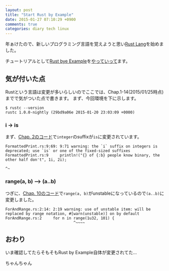 ```yaml
---
layout: post
title: "Start Rust by Example"
date: 2015-01-27 07:10:29 +0900
comments: true
categories: diary tech linux
---
```


年ぁけたので、新しいプログラミング言語を覚えようと思い[Rust Lang](http://www.rust-lang.org)を始めました。

チュートリアルとして[Rust bye Example](http://rustbyexample.com)を[やっていって](https://github.com/katsyoshi/rustbyexamle)ます。

## 気が付いた点

Rustという言語は変更が多いらしいのでここでは、Chap.1-14(2015/01/25時点)までで気がついた点で書きます。 まず、今回環境を下に示します。

```
$ rustc --version
rustc 1.0.0-nightly (29bd9a06e 2015-01-20 23:03:09 +0000)
```

### i -> is

まず、[Chap. 2のコード](https://github.com/katsyoshi/rustbyexample/blob/master/2.FormattedPrint/FormattedPrint.rs#L9)で`integer`のsuffixが`is`に変更されています。

```
FormattedPrint.rs:9:69: 9:71 warning: the `i` suffix on integers is deprecated; use `is` or one of the fixed-sized suffixes
FormattedPrint.rs:9     println!("{} of {:b} people know binary, the other half don't", 1i, 2i);
                                                                                        ^~
```

### range(a, b) –> (a..b)

つぎに、[Chap. 10のコード](https://github.com/katsyoshi/rustbyexample/blob/master/10.ForAndRange/ForAndRange.rs#L2)で`range(a, b)`がunstableになっているので`(a..b)`に変更しました。

```
ForAndRange.rs:2:14: 2:19 warning: use of unstable item: will be replaced by range notation, #[warn(unstable)] on by default
ForAndRange.rs:2     for n in range(1u32, 101) {
                              ^~~~~
```


## おわり

いま確認してたらそもそもRust by Example自体が変更されてた…

ちゃんちゃん
